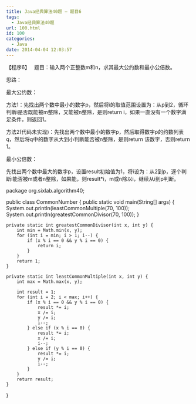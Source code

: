 ```yaml
---
title: Java经典算法40题 – 题目6
tags:
  - Java经典算法40题
url: 100.html
id: 100
categories:
  - Java
date: 2014-04-04 12:03:57
---
```


【程序6】   题目：输入两个正整数m和n，求其最大公约数和最小公倍数。

思路：

最大公约数：

方法1：先找出两个数中最小的数字p，然后将i的取值范围设置为：从p到2，循环判断i是否既能被m整除，又能被n整除，是则return i，如果一直没有一个数字满足条件，则返回1。

方法2(代码未实现)：先找出两个数中最小的数字p，然后取得数字p的约数列表q，然后将q中的数字从大到小判断能否被n整除，是则return 该数字，否则return 1。

最小公倍数：

先找出两个数中最大的数字p，设置result初始值为1，将i设为：从2到p，逐个判断i能否被m或者n整除，如果能，则result*i，m或n除以i，继续从i到p判断。

package org.sixlab.algorithm40;

public class CommonNumber {
	public static void main(String\[\] args) {
		System.out.println(leastCommonMultiple(70, 100));
		System.out.println(greatestCommonDivisor(70, 100));
	}
	
	private static int greatestCommonDivisor(int x, int y) {
		int min = Math.min(x, y);
		for (int i = min; i > 1; i--) {
			if (x % i == 0 && y % i == 0) {
				return i;
			}
		}
		return 1;
	}
	
	private static int leastCommonMultiple(int x, int y) {
		int max = Math.max(x, y);
		
		int result = 1;
		for (int i = 2; i < max; i++) {
			if (x % i == 0 && y % i == 0) {
				result *= i;
				x /= i;
				y /= i;
				i--;
			} else if (x % i == 0) {
				result *= i;
				x /= i;
				i--;
			} else if (y % i == 0) {
				result *= i;
				y /= i;
				i--;
			}
		}
		return result;
	}
}